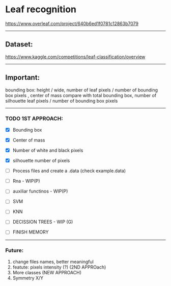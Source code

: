 
# Leaf recognition
https://www.overleaf.com/project/640b6ed1f0781c12863b7079
***
## Dataset:
https://www.kaggle.com/competitions/leaf-classification/overview
***
## Important:
bounding box: height / wide, 
number of leaf pixels / number of bounding box pixels ,
center of mass compare with total bounding box,
number of silhouette leaf pixels / number of bounding box pixels
***
### TODO 1ST APPROACH:
- [x] Bounding box 
- [x] Center of mass
- [x] Number of white and black pixels
- [x] silhouette number of pixels  
- [ ] Process files and create a .data (check example.data)
- [ ] Rna - WIP(P)
- [ ] auxiliar functinos - WIP(P)
- [ ] SVM 
- [ ] KNN
- [ ] DECISSION TREES - WIP (G)

- [ ] FINISH MEMORY
***
### Future:
1. change files names, better meaningful 
2. featute: pixels intensity (?) (2ND APPROach)
3. More classes (NEW APPROACH)
4. Symmetry X/Y
